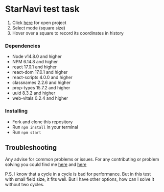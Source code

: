# StarNavi test task

1. Click [here](https://casualjackie.github.io/StarNavi/) for open project
2. Select mode (square size)
3. Hover over a square to record its coordinates in history

### Dependencies
* Node v14.8.0 and higher
* NPM 6.14.8 and higher
* react 17.0.1 and higher
* react-dom 17.0.1 and higher
* react-scripts 4.0.0 and higher
* classnames 2.2.6 and higher
* prop-types 15.7.2 and higher
* uuid 8.3.2 and higher
* web-vitals 0.2.4 and higher


### Installing
* Fork and clone this repository
* Run `npm install` in your terminal
* Run `npm start`

## Troubleshooting

Any advise for common problems or issues.
For any contributing or problem solving you could find me [here](https://www.linkedin.com/in/evgeniy-polishchuk-6424111bb/) and [here](mailto:evhenii.polishchuk@gmail.com)

P.S.
  I know that a cycle in a cycle is bad for performance. But in this test with small field size, it fits well. But I have other options, how can I solve it without two cycles.